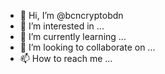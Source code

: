 - 👋 Hi, I’m @bcncryptobdn
- 👀 I’m interested in ...
- 🌱 I’m currently learning ...
- 💞️ I’m looking to collaborate on ...
- 📫 How to reach me ...

<!---
bcncryptobdn/bcncryptobdn is a ✨ special ✨ repository because its `README.md` (this file) appears on your GitHub profile.
You can click the Preview link to take a look at your changes.
--->
